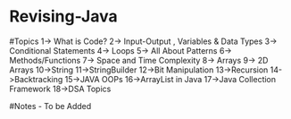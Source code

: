 # Revising-Java

#Topics
1-> What is Code?
2-> Input-Output , Variables & Data Types
3-> Conditional Statements
4-> Loops
5-> All About Patterns
6-> Methods/Functions
7-> Space and Time Complexity
8-> Arrays
9-> 2D Arrays
10->String
11->StringBuilder
12->Bit Manipulation
13->Recursion
14->Backtracking
15->JAVA OOPs
16->ArrayList in Java
17->Java Collection Framework
18->DSA Topics


#Notes - To be Added
